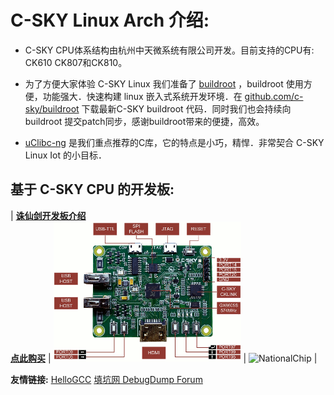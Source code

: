 C-SKY Linux Arch 介绍:
===

* C-SKY CPU体系结构由杭州中天微系统有限公司开发。目前支持的CPU有: CK610 CK807和CK810。

* 为了方便大家体验 C-SKY Linux 我们准备了 [buildroot](https://buildroot.org) ，buildroot 使用方便，功能强大．快速构建 linux 嵌入式系统开发环境．在 [github.com/c-sky/buildroot](https://github.com/c-sky/buildroot) 下载最新C-SKY buildroot 代码．同时我们也会持续向 buildroot 提交patch同步，感谢buildroot带来的便捷，高效。

* [uClibc-ng](https://uclibc-ng.org) 是我们重点推荐的C库，它的特点是小巧，精悍．非常契合 C-SKY Linux Iot 的小目标．

基于 C-SKY CPU 的开发板:
---

| **[诛仙剑开发板介绍](docs/gx6605s.md)**<br>**[点此购买](https://item.taobao.com/item.htm?spm=a1z10.1-c.w4004-13250088290.6.4b1f9628jKW8o8&id=556322544984)** | <img src="images/gx6605s_0.gif" alt="gx6605s" /> | <img src="http://www.nationalchip.com/static/web/img/logo.png" alt="NationalChip" /> |


**友情链接:** [HelloGCC](https://hellogcc.org/) [填坑网 DebugDump Forum](https://debugdump.com)
